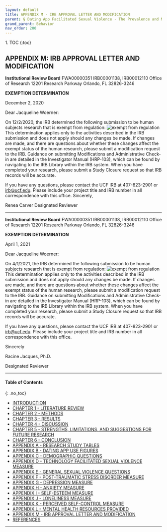 ```yaml
---
layout: default
title: APPENDIX M - IRB APPROVAL LETTER AND MODIFICATION     
parent: § Dating App Facilitated Sexual Violence - The Prevalence and Mental Health Effects  
grand_parent: Behavior 
nav_order: 200 
---
```

<style>
.dont-break-out {
  /* These are technically the same, but use both */
  overflow-wrap: break-word;
  word-wrap: break-word;

     -ms-word-break: break-all;
  /* This is the dangerous one in WebKit, as it breaks things wherever */
  word-break: break-all;
  /* Instead use this non-standard one: */
  word-break: break-word;
}

.youtube-container {
    position: relative;
    width: 100%;
    height: 0;
    padding-bottom: 56.25%;
}
.youtube-video {
    position: absolute;
    top: 0;
    left: 0;
    width: 100%;
    height: 100%;
}

</style>

<div class="dont-break-out" markdown="1">
1. TOC
{:toc}

## APPENDIX M: IRB APPROVAL LETTER AND MODIFICATION

**Institutional Review Board**
FWA00000351
IRB00001138, IRB00012110
Office of Research
12201 Research Parkway Orlando, FL 32826-3246

**EXEMPTION DETERMINATION** 

December 2, 2020

Dear Jacqueline Woerner: 

On 12/2/2020, the IRB determined the following submission to be human subjects research that is exempt from regulation:
![exempt from regulation](https://statics.bsafes.com/images/papers/dating-app-facilitated-sexual-violence-the-prevalence-and-mental-health-effects-appendix-m-1.png)
This determination applies only to the activities described in the IRB submission and does not apply should any changes be made. If changes are made, and there are questions about whether these changes affect the exempt status of the human research, please submit a modification request to the IRB. Guidance on submitting Modifications and Administrative Check-in are detailed in the Investigator Manual (HRP-103), which can be found by navigating to the IRB Library within the IRB system. When you have completed your research, please submit a Study Closure request so that IRB records will be accurate.

If you have any questions, please contact the UCF IRB at 407-823-2901 or irb@ucf.edu. Please include your project title and IRB number in all correspondence with this office. Sincerely,

Renea Carver
Designated Reviewer 

***

**Institutional Review Board**
FWA00000351
IRB00001138, IRB00012110
Office of Research
12201 Research Parkway Orlando, FL 32826-3246

**EXEMPTION DETERMINATION** 

April 1, 2021

Dear Jacqueline Woerner: 

On 4/1/2021, the IRB determined the following submission to be human subjects research that is exempt from regulation: 
![exempt from regulation](https://statics.bsafes.com/images/papers/dating-app-facilitated-sexual-violence-the-prevalence-and-mental-health-effects-appendix-m-2.png)
This determination applies only to the activities described in the IRB submission and does not apply should any changes be made. If changes are made, and there are questions about whether these changes affect the exempt status of the human research, please submit a modification request to the IRB. Guidance on submitting Modifications and Administrative Check-in are detailed in the Investigator Manual (HRP-103), which can be found by navigating to the IRB Library within the IRB system. When you have completed your research, please submit a Study Closure request so that IRB records will be accurate.

If you have any questions, please contact the UCF IRB at 407-823-2901 or irb@ucf.edu. Please include your project title and IRB number in all correspondence with this office.

Sincerely

Racine Jacques, Ph.D.

Designated Reviewer

***

#### Table of Contents
{: .no_toc}

<ul><li> <a href="/docs/behavior/dating-app-facilitated-sexual-violence-the-prevalence-and-mental-health-effects-1/">INTRODUCTION</a></li><li> <a href="/docs/behavior/dating-app-facilitated-sexual-violence-the-prevalence-and-mental-health-effects-2/">CHAPTER 1 - LITERATURE REVIEW</a></li><li> <a href="/docs/behavior/dating-app-facilitated-sexual-violence-the-prevalence-and-mental-health-effects-3/">CHAPTER 2 - METHODS</a></li><li> <a href="/docs/behavior/dating-app-facilitated-sexual-violence-the-prevalence-and-mental-health-effects-4/">CHAPTER 3 - RESULTS</a></li><li> <a href="/docs/behavior/dating-app-facilitated-sexual-violence-the-prevalence-and-mental-health-effects-5/">CHAPTER 4 - DISCUSSION</a></li><li> <a href="/docs/behavior/dating-app-facilitated-sexual-violence-the-prevalence-and-mental-health-effects-6/">CHAPTER 5 - STRENGTHS, LIMITATIONS, AND SUGGESTIONS FOR FUTURE RESEARCH</a></li><li> <a href="/docs/behavior/dating-app-facilitated-sexual-violence-the-prevalence-and-mental-health-effects-7/">CHAPTER 6 - CONCLUSION</a></li><li> <a href="/docs/behavior/dating-app-facilitated-sexual-violence-the-prevalence-and-mental-health-effects-8/">APPENDIX A - RESEARCH STUDY TABLES</a></li><li> <a href="/docs/behavior/dating-app-facilitated-sexual-violence-the-prevalence-and-mental-health-effects-9/">APPENDIX B - DATING APP USE FIGURES</a></li><li> <a href="/docs/behavior/dating-app-facilitated-sexual-violence-the-prevalence-and-mental-health-effects-10/">APPENDIX C - DEMOGRAPHIC QUESTIONS</a></li><li> <a href="/docs/behavior/dating-app-facilitated-sexual-violence-the-prevalence-and-mental-health-effects-11/">APPENDIX D - TECHNOLOGY FACILITATED SEXUAL VIOLENCE MEASURE</a></li><li> <a href="/docs/behavior/dating-app-facilitated-sexual-violence-the-prevalence-and-mental-health-effects-12/">APPENDIX E - GENERAL SEXUAL VIOLENCE QUESTIONS</a></li><li> <a href="/docs/behavior/dating-app-facilitated-sexual-violence-the-prevalence-and-mental-health-effects-13/">APPENDIX F - POST-TRAUMATIC STRESS DISORDER MEASURE</a></li><li> <a href="/docs/behavior/dating-app-facilitated-sexual-violence-the-prevalence-and-mental-health-effects-14/">APPENDIX G - DEPRESSION MEASURE</a></li><li> <a href="/docs/behavior/dating-app-facilitated-sexual-violence-the-prevalence-and-mental-health-effects-15/">APPENDIX H - ANXIETY MEASURE</a></li><li> <a href="/docs/behavior/dating-app-facilitated-sexual-violence-the-prevalence-and-mental-health-effects-16/">APPENDIX I - SELF-ESTEEM MEASURE</a></li><li> <a href="/docs/behavior/dating-app-facilitated-sexual-violence-the-prevalence-and-mental-health-effects-17/">APPENDIX J - LONELINESS MEASURE</a></li><li> <a href="/docs/behavior/dating-app-facilitated-sexual-violence-the-prevalence-and-mental-health-effects-18/">APPENDIX K - PERCEIVED SELF-CONTROL MEASURE</a></li><li> <a href="/docs/behavior/dating-app-facilitated-sexual-violence-the-prevalence-and-mental-health-effects-19/">APPENDIX L - MENTAL HEALTH RESOURCES PROVIDED</a></li><li> <a href="/docs/behavior/dating-app-facilitated-sexual-violence-the-prevalence-and-mental-health-effects-20/">APPENDIX M - IRB APPROVAL LETTER AND MODIFICATION</a></li><li> <a href="/docs/behavior/dating-app-facilitated-sexual-violence-the-prevalence-and-mental-health-effects-21/">REFERENCES</a></li></ul>

***

</div>
